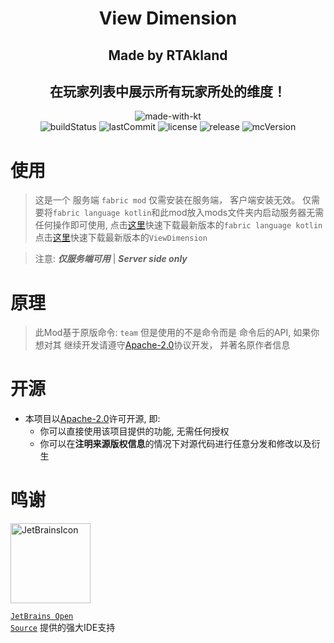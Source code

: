 <div align=center>

<h1>View Dimension</h1>

<h2>Made by RTAkland</h2>

<h2>在玩家列表中展示所有玩家所处的维度！</h2>

<img src="https://static.rtast.cn/static/kotlin/made-with-kotlin.svg" alt="made-with-kt">
<br>
<img src="https://img.shields.io/github/actions/workflow/status/DangoTown/ViewDimension/ci.yaml" alt="buildStatus">
<img src="https://img.shields.io/github/last-commit/DangoTown/ViewDimension" alt="lastCommit">
<img src="https://img.shields.io/github/license/DangoTown/ViewDimension?label=license&logo=apache" alt="license">
<img src="https://img.shields.io/github/v/release/DangoTown/ViewDimension?include_prereleases" alt="release">
<img src="https://img.shields.io/badge/MC-1.20.1-pink?logo=minecraft" alt="mcVersion">

</div>


# 使用
> 这是一个 服务端  `fabric mod` 仅需安装在服务端， 客户端安装无效。
> 仅需要将`fabric language kotlin`和此mod放入mods文件夹内启动服务器无需任何操作即可使用,
> 点击[这里](https://github.com/FabricMC/fabric-language-kotlin/releases/latest)快速下载最新版本的`fabric language kotlin`
> 点击[这里](https://github.com/DangoTown/ViewDimension/releases/latest)快速下载最新版本的`ViewDimension`

> 注意: ***仅服务端可用*** | ***Server side only***

# 原理
> 此Mod基于原版命令: `team` 但是使用的不是命令而是 命令后的API, 如果你想对其
> 继续开发请遵守[Apache-2.0](./LICENSE)协议开发， 并著名原作者信息

# 开源

- 本项目以[Apache-2.0](./LICENSE)许可开源, 即:
    - 你可以直接使用该项目提供的功能, 无需任何授权
    - 你可以在**注明来源版权信息**的情况下对源代码进行任意分发和修改以及衍生

# 鸣谢

<div>

<img src="https://static.rtast.cn/static/other/jetbrains.png" alt="JetBrainsIcon" width="128">

<a href="https://www.jetbrains.com/opensource/"><code>JetBrains Open Source</code></a> 提供的强大IDE支持

</div>
